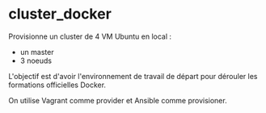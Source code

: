 # cluster_docker

Provisionne un cluster de 4 VM Ubuntu en local :
- un master
- 3 noeuds

L'objectif est d'avoir l'environnement de travail de départ pour dérouler les formations officielles Docker.

On utilise Vagrant comme provider et Ansible comme provisioner. 
